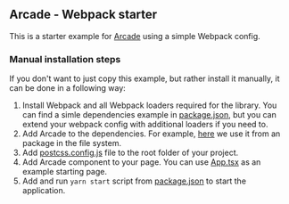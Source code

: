 ## Arcade - Webpack starter

This is a starter example for [Arcade](https://arcade.design) using a simple Webpack config.

### Manual installation steps

If you don't want to just copy this example, but rather install it manually, it can be done in a following way:

1. Install Webpack and all Webpack loaders required for the library. You can find a simle dependencies example in [package.json](./package.json), but you can extend your webpack config with additional loaders if you need to.
2. Add Arcade to the dependencies. For example, [here](https://github.com/arcade-design/community/blob/master/examples/cra-starter/package.json#L6) we use it from an package in the file system.
3. Add [postcss.config.js](./postcss.config.js) file to the root folder of your project.
4. Add Arcade component to your page. You can use [App.tsx](https://github.com/arcade-design/community/blob/master/examples/cra-starter/src/App.tsx) as an example starting page.
5. Add and run `yarn start` script from [package.json](./package.json) to start the application.
